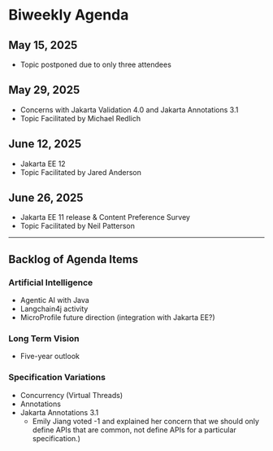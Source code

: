 # Biweekly Agenda

## May 15, 2025

* Topic postponed due to only three attendees

## May 29, 2025

* Concerns with Jakarta Validation 4.0 and Jakarta Annotations 3.1
* Topic Facilitated by Michael Redlich

## June 12, 2025

* Jakarta EE 12
* Topic Facilitated by Jared Anderson

## June 26, 2025

* Jakarta EE 11 release & Content Preference Survey
* Topic Facilitated by Neil Patterson

---

## Backlog of Agenda Items

### Artificial Intelligence

* Agentic AI with Java
* Langchain4j activity
* MicroProfile future direction (integration with Jakarta EE?)

### Long Term Vision

* Five-year outlook

### Specification Variations

* Concurrency (Virtual Threads) 
* Annotations
* Jakarta Annotations 3.1
  * Emily Jiang voted -1 and explained her concern that we should only define APIs that are common, not define APIs for a particular specification.)
